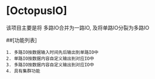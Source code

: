 # [OctopusIO]
该项目主要是将 多路IO合并为一路IO, 及将单路IO分裂为多路IO

##[功能列表]

	1. 多路IO按数据输入时间先后输出到单路IO中
	2. 单路IO按数据内容自定义输出到对应IO中
	3. 多路IO按数据内容自定义输出到对应IO中
	4. 具有集群功能